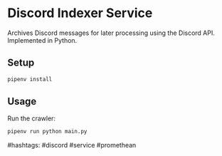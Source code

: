 # Discord Indexer Service

Archives Discord messages for later processing using the Discord API.
Implemented in Python.

## Setup

```bash
pipenv install
```

## Usage

Run the crawler:

```bash
pipenv run python main.py
```

#hashtags: #discord #service #promethean
